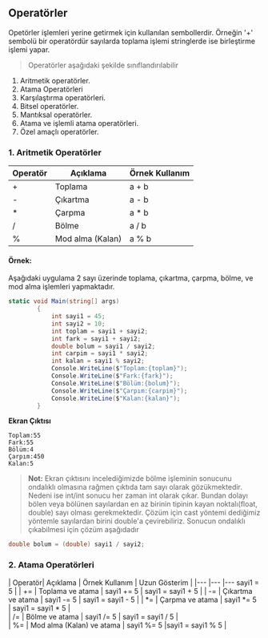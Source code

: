 ## Operatörler
Opetörler işlemleri yerine getirmek için kullanılan sembollerdir. Örneğin '+' sembolü bir operatördür sayılarda toplama işlemi stringlerde ise birleştirme işlemi yapar.
> Operatörler aşağıdaki şekilde sınıflandırılabilir

1. Aritmetik operatörler.
2. Atama Operatörleri
3. Karşılaştırma operatörleri.
4. Bitsel operatörler.
5. Mantıksal operatörler.
6. Atama ve işlemli atama operatörleri.
7. Özel amaçlı operatörler.

### 1. Aritmetik Operatörler

| Operatör| Açıklama 	        | Örnek Kullanım  |   
|---	  |---	                |---	        |
|   +	  |   Toplama 	        |  a + b 	        |
|   -	  |   Çıkartma	        |   a - b	        | 
|   *	  |   Çarpma	        |   a * b	        |   
|   /	  |   Bölme	        |   a / b	        |   	
|   %	  |   Mod alma (Kalan)  |   a % b	|

#### Örnek:
Aşağıdaki uygulama 2 sayı üzerinde toplama, çıkartma, çarpma, bölme, ve mod alma işlemleri yapmaktadır.
```csharp
static void Main(string[] args)
        {
            int sayi1 = 45;
            int sayi2 = 10;
            int toplam = sayi1 + sayi2;
            int fark = sayi1 + sayi2;
            double bolum = sayi1 / sayi2;
            int carpim = sayi1 * sayi2;
            int kalan = sayi1 % sayi2;
            Console.WriteLine($"Toplam:{toplam}");
            Console.WriteLine($"Fark:{fark}");
            Console.WriteLine($"Bölüm:{bolum}");
            Console.WriteLine($"Çarpım:{carpim}");
            Console.WriteLine($"Kalan:{kalan}");
        }
```
**Ekran Çıktısı**
```
Toplam:55
Fark:55
Bölüm:4
Çarpım:450
Kalan:5
```
>  **Not:** Ekran çıktısını incelediğimizde bölme işleminin sonucunu ondalıklı olmasına rağmen çıktıda tam sayı olarak gözükmektedir. Nedeni ise int/int sonucu her zaman int olarak çıkar. Bundan dolayı bölen veya bölünen sayılardan en az birinin tipinin kayan noktalı(float, double) sayı olması gerekmektedir. Çözüm için cast yöntemi dediğimiz yöntemle sayılardan birini double'a çevirebiliriz. 
>  Sonucun ondalıklı çıkabilmesi için çözüm aşağıdadır 
```csharp
double bolum = (double) sayi1 / sayi2;
```
### 2. Atama Operatörleri

| Operatör| Açıklama 	        | Örnek Kullanım  |   Uzun Gösterim |
|---	  |---	                |---	sayi1 = 5 | 
|   +=	  |   Toplama ve atama        |  sayi1 += 5  | sayi1 = sayi1 + 5 |
|   -=	  |   Çıkartma ve atama	        |   sayi1 -= 5 	        | sayi1 = sayi1 - 5 |
|   *=	  |   Çarpma ve atama	        |   sayi1 *= 5 	        | sayi1 = sayi1 * 5 |  
|   /=	  |   Bölme ve atama	         |   sayi1 /= 5 	        |  sayi1 = sayi1 / 5 | 	
|   %=	  |   Mod alma (Kalan) ve atama  |   sayi1 %= 5 	|sayi1 = sayi1 % 5 |
